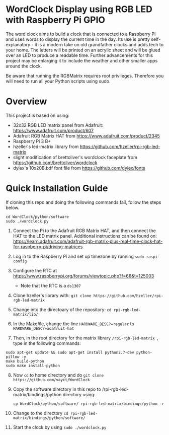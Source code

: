 WordClock Display using RGB LED with Raspberry Pi GPIO
======================================================

The word clock aims to build a clock that is connected to a 
Raspberry Pi and uses words to display the current time in the day. 
Its use is pretty self-explanatory - it is a modern take on old grandfather 
clocks and adds tech to your home. The letters will be printed on an acrylic 
sheet and will be glued over an LED to produce a readable time. Further advancements
for this project may be enlarging it to include the weather and other smaller 
apps around the clock. 


Be aware that running the RGBMatrix requires root privileges. Therefore you will need to run all 
your Python scripts using sudo.




Overview
========

This project is based on using:
- 32x32 RGB LED matrix panel from Adafruit: https://www.adafruit.com/product/607
- Adafruit RGB Matrix HAT from https://www.adafruit.com/product/2345
- Raspberry Pi 3 B+
- hzeller's led-matrix library from https://github.com/hzeller/rpi-rgb-led-matrix
- slight modification of brettoliver's wordclock faceplate from https://github.com/brettoliver/wordclock
- dylex's 10x20B.bdf font file from https://github.com/dylex/fonts


Quick Installation Guide
========================

If cloning this repo and doing the following commands fail, follow the steps below.

```shell
cd WordClock/python/software
sudo ./wordclock.py
```


1. Connect the Pi to the Adafruit RGB Matrix HAT, and then connect the HAT to the LED matrix panel.
   Additional instructions can be found on: https://learn.adafruit.com/adafruit-rgb-matrix-plus-real-time-clock-hat-for-raspberry-pi/driving-matrices
   
   
2. Log in to the Raspberry Pi and set up timezone by running `sudo raspi-config`

3. Configure the RTC at https://www.raspberrypi.org/forums/viewtopic.php?f=66&t=125003
   - Note that the RTC is a `ds1307`

4. Clone hzeller's library with: `git clone https://github.com/hzeller/rpi-rgb-led-matrix`

5. Change into the directoary of the repository: `cd rpi-rgb-led-matrix/lib/`

6. In the Makefile, change the line `HARDWARE_DESC?=regular` to `HARDWARE_DESC?=adafruit-hat`

7. Then, in the root directory for the matrix library `/rpi-rgb-led-matrix `, type in the following commands:

```shell
sudo apt-get update && sudo apt-get install python2.7-dev python-pillow -y
make build-python
sudo make install-python
```

8. Now `cd` to home directory and do `git clone https://github.com/vayct/WordClock`

9. Copy the software directory in this repo to /rpi-rgb-led-matrix/bindings/python directory using:

   `cp WordClock/python/software/ rpi-rgb-led-matrix/bindings/python -r`


10. Change to the directory `cd rpi-rgb-led-matrix/bindings/python/software/`

11. Start the clock by using `sudo ./wordclock.py`



